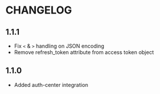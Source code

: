 # CHANGELOG

## 1.1.1
* Fix `<` & `>` handling on JSON encoding
* Remove refresh_token attribute from access token object

## 1.1.0
* Added auth-center integration
